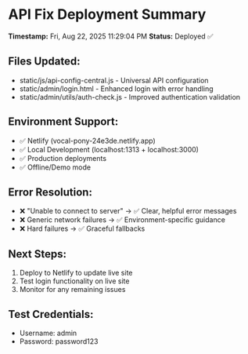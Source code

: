 # API Fix Deployment Summary

**Timestamp:** Fri, Aug 22, 2025 11:29:04 PM
**Status:** Deployed ✅

## Files Updated:
- static/js/api-config-central.js - Universal API configuration
- static/admin/login.html - Enhanced login with error handling  
- static/admin/utils/auth-check.js - Improved authentication validation

## Environment Support:
- ✅ Netlify (vocal-pony-24e3de.netlify.app)
- ✅ Local Development (localhost:1313 + localhost:3000)
- ✅ Production deployments
- ✅ Offline/Demo mode

## Error Resolution:
- ❌ "Unable to connect to server" → ✅ Clear, helpful error messages
- ❌ Generic network failures → ✅ Environment-specific guidance
- ❌ Hard failures → ✅ Graceful fallbacks

## Next Steps:
1. Deploy to Netlify to update live site
2. Test login functionality on live site
3. Monitor for any remaining issues

## Test Credentials:
- Username: admin
- Password: password123
